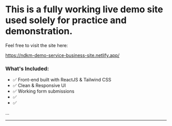 # This is a fully working live demo site used solely for practice and demonstration.

Feel free to visit the site here:

https://ndkm-demo-service-business-site.netlify.app/

### What's Included:
- ✅ Front-end built with ReactJS & Tailwind CSS
- ✅ Clean & Responsive UI
- ✅ Working form submissions
- ✅ 
- ✅ 

...

---


